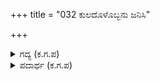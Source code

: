 +++
title = "032 ಕುಲದೊಳೊಬ್ಬನು ಜನಿಸಿ"

+++

<details><summary>ಗದ್ಯ (ಕ.ಗ.ಪ) </summary>

32. " ಅಯ್ಯೋ ಅಯ್ಯೋ, ಕುಲದಲ್ಲಿ ಒಬ್ಬನು ಹುಟ್ಟಿಕೊಂಡು ವಂಶವೇ ನಿರ್ಮೂಲವಾಗುವಂತೆ ಮಾಡಿದನಲ್ಲ  ಎಂಬ ಕೆಟ್ಟ ಕೀರ್ತಿ ಉಳಿದೀತೇ ಹೊರತು ಬೇರೆ ಯಾವ ಒಳ್ಳೆಯದನ್ನು ನಾನು ಕಾಣೆ. ಕೀಚಕ ! ಸುಮ್ಮನೆ ಹರಟಬೇಡ. ಆಮೇಲೆ ನಿನ್ನ ರಾಣಿಯರೆಲ್ಲ ನನ್ನನ್ನು ಕುರಿತು "ಈಕೆ ಕೊಲೆಗಡಿಕಳಾದ ಪಾಪಿ ಹೆಂಗಸು. ಅನೇಕರನ್ನು ಕೊಲ್ಲಿಸಿದವಳು, ಹಾಳಾಗಲಿ" ಎಂದು ಗೋಳಾಡುವಂತಾದೀತು" ಎಂದು ದ್ರೌಪದಿ ಹೇಳಿದಳು
</details>

<details><summary>ಪದಾರ್ಥ (ಕ.ಗ.ಪ) </summary>

ಅಳಿ-ನಾಶಪಡಿಸು, ದುರ್ಯಶ-ಅಪಕೀರ್ತಿ, ಗಳಹು-ಹರಟು
</details>

